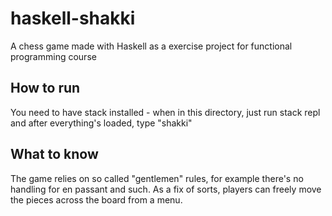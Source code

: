 # haskell-shakki
A chess game made with Haskell as a exercise project for functional programming course

## How to run
You need to have stack installed - when in this directory, just run stack repl and after everything's loaded, type "shakki"

## What to know
The game relies on so called "gentlemen" rules, for example there's no handling for en passant and such. As a fix of sorts, players can freely move the pieces across the board from a menu.